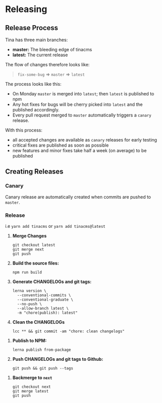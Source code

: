 # Releasing

## Release Process

Tina has three main branches:

- **master:** The bleeding edge of tinacms
- **latest:** The current release

The flow of changes therefore looks like:

> `fix-some-bug` => `master` => `latest`

The process looks like this:

- On Monday `master` is merged into `latest`; then `latest` is published to npm
- Any hot fixes for bugs will be cherry picked into `latest`
  and the published accordingly.
- Every pull request merged to `master` automatically triggers a
  `canary` release.

With this process:

- all accepted changes are available as `canary` releases for early testing
- critical fixes are published as soon as possible
- new features and minor fixes take half a week (on average) to be published

## Creating Releases

### Canary

Canary release are automatically created when commits are pushed to `master`.

<!--COMMENT THIS OUT FOR NOW. WE WANT A FASTER CYCLE

### Prerelease

i.e. `yarn add tinacms@next`

1. **Merge Changes**

   ```
   git checkout next
   git merge master
   git push
   ```

1. **Build the source files:**

   ```
   npm run build
   ```

1. **Generate CHANGELOGs and git tags:**

   ```
   lerna version \
     --conventional-commits \
     --conventional-prerelease \
     --no-push \
     --allow-branch next \
     -m "chore(publish): prerelease"
   ```

1. **Clean the CHANGELOGs**

   ```
   lcc ** && git commit -am "chore: clean changelogs"
   ```

1. **Publish to NPM:**

   ```
   lerna publish from-package --dist-tag next
   ```

1. **Push CHANGELOGs and git tags to Github:**

   ```
   git push && git push --tags
   ```

1. **Backmerge to `master`**

   ```
   git checkout master
   git merge next
   git push
   ```
-->

### Release

i.e `yarn add tinacms` or `yarn add tinacms@latest`

1. **Merge Changes**

   ```
   git checkout latest
   git merge next
   git push
   ```

1. **Build the source files:**

   ```
   npm run build
   ```

1. **Generate CHANGELOGs and git tags:**

   ```
   lerna version \
     --conventional-commits \
     --conventional-graduate \
     --no-push \
     --allow-branch latest \
     -m "chore(publish): latest"
   ```

1. **Clean the CHANGELOGs**

   ```
   lcc ** && git commit -am "chore: clean changelogs"
   ```

1) **Publish to NPM:**

   ```
   lerna publish from-package
   ```

1) **Push CHANGELOGs and git tags to Github:**
   ```
   git push && git push --tags
   ```

1. **Backmerge to `next`**

   ```
   git checkout next
   git merge latest
   git push
   ```
